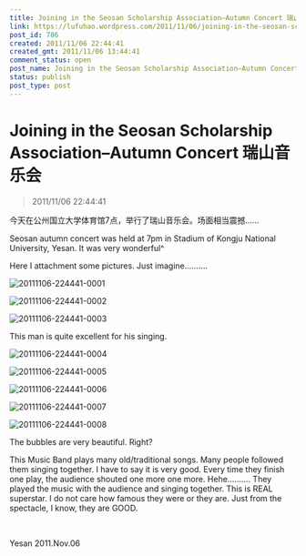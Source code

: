 ```yaml
---
title: Joining in the Seosan Scholarship Association–Autumn Concert 瑞山音乐会
link: https://lufuhao.wordpress.com/2011/11/06/joining-in-the-seosan-scholarship-associationautumn-concert-%e7%91%9e%e5%b1%b1%e9%9f%b3%e4%b9%90%e4%bc%9a/
post_id: 786
created: 2011/11/06 22:44:41
created_gmt: 2011/11/06 13:44:41
comment_status: open
post_name: Joining in the Seosan Scholarship Association–Autumn Concert 瑞山音乐会
status: publish
post_type: post
---
```


# Joining in the Seosan Scholarship Association–Autumn Concert 瑞山音乐会

> 2011/11/06 22:44:41

 

今天在公州国立大学体育馆7点，举行了瑞山音乐会。场面相当震撼……

Seosan autumn concert was held at 7pm in Stadium of Kongju National University, Yesan. It was very wonderful^

Here I attachment some pictures. Just imagine……….

![20111106-224441-0001](/assets/images/20111106-224441-0001.jpg)

![20111106-224441-0002](/assets/images/20111106-224441-0002.jpg)

![20111106-224441-0003](/assets/images/20111106-224441-0003.jpg)

This man is quite excellent for his singing.

![20111106-224441-0004](/assets/images/20111106-224441-0004.jpg)

![20111106-224441-0005](/assets/images/20111106-224441-0005.jpg)

![20111106-224441-0006](/assets/images/20111106-224441-0006.jpg)

![20111106-224441-0007](/assets/images/20111106-224441-0007.jpg)

![20111106-224441-0008](/assets/images/20111106-224441-0008.jpg)

The bubbles are very beautiful. Right?

This Music Band plays many old/traditional songs. Many people followed them singing together. I have to say it is very good. Every time they finish one play, the audience shouted one more one more. Hehe………. They played the music with the audience and singing together. This is REAL superstar. I do not care how famous they were or they are. Just from the spectacle, I know, they are GOOD.

 

Yesan 2011.Nov.06
